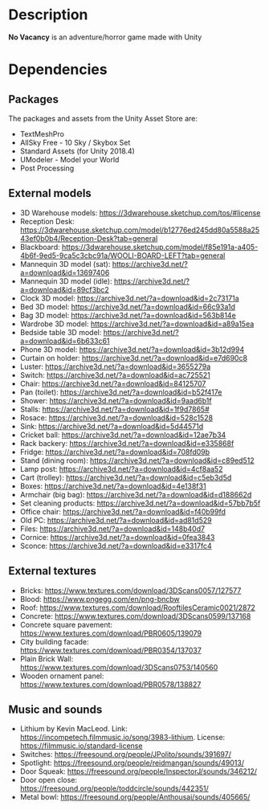 # Description
**No Vacancy** is an adventure/horror game made with Unity

# Dependencies

## Packages
The packages and assets from the Unity Asset Store are:

 - TextMeshPro
 - AllSky Free - 10 Sky / Skybox Set
 - Standard Assets (for Unity 2018.4)
 - UModeler - Model your World
 - Post Processing

## External models
- 3D Warehouse models: https://3dwarehouse.sketchup.com/tos/#license
- Reception Desk: https://3dwarehouse.sketchup.com/model/b12776ed245dd80a5588a2543ef0b0b4/Reception-Desk?tab=general
- Blackboard: https://3dwarehouse.sketchup.com/model/f85e191a-a405-4b6f-9ed5-9ca5c3cbc91a/WOOLI-BOARD-LEFT?tab=general
- Mannequin 3D model (sat): https://archive3d.net/?a=download&id=13697406
- Mannequin 3D model (idle): https://archive3d.net/?a=download&id=89cf3bc2
- Clock 3D model: https://archive3d.net/?a=download&id=2c73171a
- Bed 3D model: https://archive3d.net/?a=download&id=66c93a1d
- Bag 3D model: https://archive3d.net/?a=download&id=563b814e
- Wardrobe 3D model: https://archive3d.net/?a=download&id=a89a15ea
- Bedside table 3D model: https://archive3d.net/?a=download&id=6b633c61
- Phone 3D model: https://archive3d.net/?a=download&id=3b12d994
- Curtain on holder: https://archive3d.net/?a=download&id=e7d690c8
- Luster: https://archive3d.net/?a=download&id=3655279a
- Switch: https://archive3d.net/?a=download&id=ac725521
- Chair: https://archive3d.net/?a=download&id=84125707
- Pan (toilet): https://archive3d.net/?a=download&id=b52f417e
- Shower: https://archive3d.net/?a=download&id=9aad6b1f
- Stalls: https://archive3d.net/?a=download&id=1f9d7865#
- Rosace: https://archive3d.net/?a=download&id=528c1528
- Sink: https://archive3d.net/?a=download&id=5d44571d
- Cricket ball: https://archive3d.net/?a=download&id=12ae7b34
- Rack backery: https://archive3d.net/?a=download&id=e335868f
- Fridge: https://archive3d.net/?a=download&id=708fd09b
- Stand (dining room): https://archive3d.net/?a=download&id=c89ed512
- Lamp post: https://archive3d.net/?a=download&id=4cf8aa52
- Cart (trolley): https://archive3d.net/?a=download&id=c5eb3d5d 
- Boxes: https://archive3d.net/?a=download&id=4e138f31
- Armchair (big bag): https://archive3d.net/?a=download&id=d188662d 
- Set cleaning products: https://archive3d.net/?a=download&id=57bb7b5f
- Office chair: https://archive3d.net/?a=download&id=f40b99fd 
- Old PC: https://archive3d.net/?a=download&id=ad81d529 
- Files: https://archive3d.net/?a=download&id=148b40d7 
- Cornice: https://archive3d.net/?a=download&id=0fea3843 
- Sconce: https://archive3d.net/?a=download&id=e3317fc4 

## External textures 
- Bricks: https://www.textures.com/download/3DScans0057/127577
- Blood: https://www.pngegg.com/en/png-bncbw
- Roof: https://www.textures.com/download/RooftilesCeramic0021/2872
- Concrete: https://www.textures.com/download/3DScans0599/137168
- Concrete square pavement: https://www.textures.com/download/PBR0605/139079
- City building facade: https://www.textures.com/download/PBR0354/137037 
- Plain Brick Wall: https://www.textures.com/download/3DScans0753/140560 
- Wooden ornament panel: https://www.textures.com/download/PBR0578/138827

## Music and sounds
- Lithium by Kevin MacLeod. Link: https://incompetech.filmmusic.io/song/3983-lithium. License: https://filmmusic.io/standard-license
-  Switches: https://freesound.org/people/JPolito/sounds/391697/
- Spotlight: https://freesound.org/people/reidmangan/sounds/49013/
- Door Squeak: https://freesound.org/people/InspectorJ/sounds/346212/ 
- Door open close: https://freesound.org/people/toddcircle/sounds/442351/
- Metal bowl: https://freesound.org/people/Anthousai/sounds/405665/
